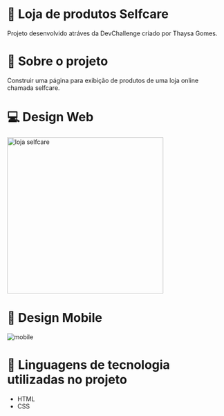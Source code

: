 # :seedling: Loja de produtos Selfcare
Projeto desenvolvido atráves da DevChallenge criado por Thaysa Gomes.

# 💼 Sobre o projeto
Construir uma página para exibição de produtos de uma loja online chamada selfcare.

# :computer: Design Web

<img width="361" alt="loja selfcare" src="https://user-images.githubusercontent.com/93945597/145646841-4d9f49d1-c736-4c34-b1f4-9cfe6d1fd7d8.png">

# :iphone: Design Mobile
![mobile](https://user-images.githubusercontent.com/93945597/145661513-b4d9559b-8863-49a2-a3f3-501dda1b2b5b.gif)



# 📝 Linguagens de tecnologia utilizadas no projeto
- HTML
- CSS

 
